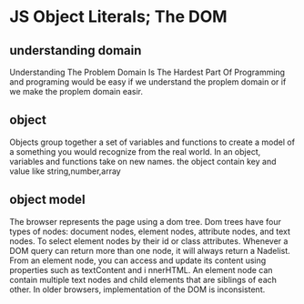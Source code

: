 # JS Object Literals; The DOM
## understanding domain
Understanding The Problem Domain Is The Hardest Part Of Programming and programing would be easy if we understand the proplem domain
or if we make the proplem domain easir.
## object 
Objects group together a set of variables and functions to create a model of a something you would recognize from the real world. In an object, variables and functions take on new names.
the object contain key and value like string,number,array
## object model
The browser represents the page using a dom tree. 
Dom trees have four types of nodes: document nodes, element nodes, attribute nodes, and text nodes. 
To select element nodes by their id or class attributes.
Whenever a DOM query can return more than one node, it will always return a Nadelist. 
From an element node, you can access and update its content using properties such as textContent and i nnerHTML.
An element node can contain multiple text nodes and child elements that are siblings of each other. 
In older browsers, implementation of the DOM is inconsistent. 

